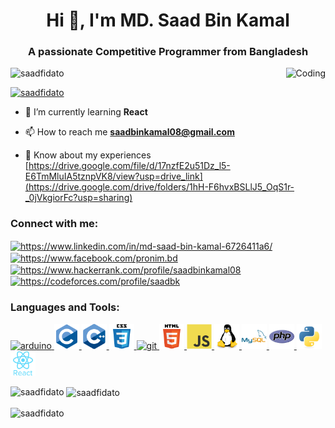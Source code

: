 <h1 align="center">Hi 👋, I'm MD. Saad Bin Kamal</h1>
<h3 align="center">A passionate Competitive Programmer from Bangladesh</h3>
<img align="right" src="https://static.wixstatic.com/media/bbe642_62414e50bef34ce28db1afabf55f17ec~mv2.gif" alt="Coding">

<p align="left"> <img src="https://komarev.com/ghpvc/?username=saadfidato&label=Profile%20views&color=0e75b6&style=flat" alt="saadfidato" /> </p>

<p align="left"> <a href="https://github.com/ryo-ma/github-profile-trophy"><img src="https://github-profile-trophy.vercel.app/?username=saadfidato" alt="saadfidato" /></a> </p>

- 🌱 I’m currently learning **React**

- 📫 How to reach me **saadbinkamal08@gmail.com**

- 📄 Know about my experiences [https://drive.google.com/file/d/17nzfE2u51Dz_l5-E6TmMluIA5tznpVK8/view?usp=drive_link](https://drive.google.com/drive/folders/1hH-F6hvxBSLlJ5_OqS1r-_0jVkgiorFc?usp=sharing)

<h3 align="left">Connect with me:</h3>
<p align="left">
<a href="https://linkedin.com/in/https://www.linkedin.com/in/md-saad-bin-kamal-6726411a6/" target="blank"><img align="center" src="https://raw.githubusercontent.com/rahuldkjain/github-profile-readme-generator/master/src/images/icons/Social/linked-in-alt.svg" alt="https://www.linkedin.com/in/md-saad-bin-kamal-6726411a6/" height="30" width="40" /></a>
<a href="https://fb.com/https://www.facebook.com/pronim.bd" target="blank"><img align="center" src="https://raw.githubusercontent.com/rahuldkjain/github-profile-readme-generator/master/src/images/icons/Social/facebook.svg" alt="https://www.facebook.com/pronim.bd" height="30" width="40" /></a>
<a href="https://www.hackerrank.com/https://www.hackerrank.com/profile/saadbinkamal08" target="blank"><img align="center" src="https://raw.githubusercontent.com/rahuldkjain/github-profile-readme-generator/master/src/images/icons/Social/hackerrank.svg" alt="https://www.hackerrank.com/profile/saadbinkamal08" height="30" width="40" /></a>
<a href="https://codeforces.com/profile/https://codeforces.com/profile/saadbk" target="blank"><img align="center" src="https://raw.githubusercontent.com/rahuldkjain/github-profile-readme-generator/master/src/images/icons/Social/codeforces.svg" alt="https://codeforces.com/profile/saadbk" height="30" width="40" /></a>
</p>

<h3 align="left">Languages and Tools:</h3>
<p align="left"> <a href="https://www.arduino.cc/" target="_blank" rel="noreferrer"> <img src="https://cdn.worldvectorlogo.com/logos/arduino-1.svg" alt="arduino" width="40" height="40"/> </a> <a href="https://www.cprogramming.com/" target="_blank" rel="noreferrer"> <img src="https://raw.githubusercontent.com/devicons/devicon/master/icons/c/c-original.svg" alt="c" width="40" height="40"/> </a> <a href="https://www.w3schools.com/cpp/" target="_blank" rel="noreferrer"> <img src="https://raw.githubusercontent.com/devicons/devicon/master/icons/cplusplus/cplusplus-original.svg" alt="cplusplus" width="40" height="40"/> </a> <a href="https://www.w3schools.com/css/" target="_blank" rel="noreferrer"> <img src="https://raw.githubusercontent.com/devicons/devicon/master/icons/css3/css3-original-wordmark.svg" alt="css3" width="40" height="40"/> </a> <a href="https://git-scm.com/" target="_blank" rel="noreferrer"> <img src="https://www.vectorlogo.zone/logos/git-scm/git-scm-icon.svg" alt="git" width="40" height="40"/> </a> <a href="https://www.w3.org/html/" target="_blank" rel="noreferrer"> <img src="https://raw.githubusercontent.com/devicons/devicon/master/icons/html5/html5-original-wordmark.svg" alt="html5" width="40" height="40"/> </a> <a href="https://developer.mozilla.org/en-US/docs/Web/JavaScript" target="_blank" rel="noreferrer"> <img src="https://raw.githubusercontent.com/devicons/devicon/master/icons/javascript/javascript-original.svg" alt="javascript" width="40" height="40"/> </a> <a href="https://www.linux.org/" target="_blank" rel="noreferrer"> <img src="https://raw.githubusercontent.com/devicons/devicon/master/icons/linux/linux-original.svg" alt="linux" width="40" height="40"/> </a> <a href="https://www.mysql.com/" target="_blank" rel="noreferrer"> <img src="https://raw.githubusercontent.com/devicons/devicon/master/icons/mysql/mysql-original-wordmark.svg" alt="mysql" width="40" height="40"/> </a> <a href="https://www.php.net" target="_blank" rel="noreferrer"> <img src="https://raw.githubusercontent.com/devicons/devicon/master/icons/php/php-original.svg" alt="php" width="40" height="40"/> </a> <a href="https://www.python.org" target="_blank" rel="noreferrer"> <img src="https://raw.githubusercontent.com/devicons/devicon/master/icons/python/python-original.svg" alt="python" width="40" height="40"/> </a> <a href="https://reactjs.org/" target="_blank" rel="noreferrer"> <img src="https://raw.githubusercontent.com/devicons/devicon/master/icons/react/react-original-wordmark.svg" alt="react" width="40" height="40"/> </a> </p>

<p><img align="left" src="https://github-readme-stats.vercel.app/api/top-langs?username=saadfidato&show_icons=true&locale=en&layout=compact" alt="saadfidato" /></p>

<p>&nbsp;<img align="center" src="https://github-readme-stats.vercel.app/api?username=saadfidato&show_icons=true&locale=en" alt="saadfidato" /></p>

<p><img align="center" src="https://github-readme-streak-stats.herokuapp.com/?user=saadfidato&" alt="saadfidato" /></p>
